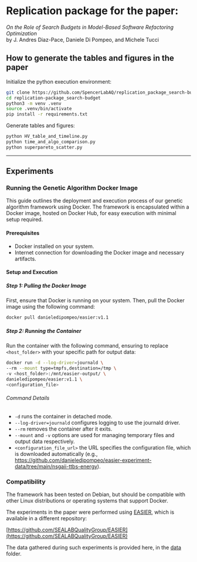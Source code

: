 # Replication package for the paper:

*On the Role of Search Budgets in Model-Based Software Refactoring Optimization*\
by J. Andres Diaz-Pace, Daniele Di Pompeo, and Michele Tucci

## How to generate the tables and figures in the paper
Initialize the python execution environment:
```bash
git clone https://github.com/SpencerLabAQ/replication_package_search-budget.git
cd replication-package_search-budget
python3 -m venv .venv
source .venv/bin/activate
pip install -r requirements.txt
```

Generate tables and figures:
```bash
python HV_table_and_timeline.py
python time_and_algo_comparison.py
python superpareto_scatter.py
```

---

## Experiments

### Running the Genetic Algorithm Docker Image

This guide outlines the deployment and execution process of our genetic algorithm framework using Docker. The framework is encapsulated within a Docker image, hosted on Docker Hub, for easy execution with minimal setup required.

#### Prerequisites

- Docker installed on your system.
- Internet connection for downloading the Docker image and necessary artifacts.

#### Setup and Execution

##### Step 1: Pulling the Docker Image

First, ensure that Docker is running on your system. Then, pull the Docker image using the following command:

```bash
docker pull danieledipompeo/easier:v1.1
```

##### Step 2: Running the Container

Run the container with the following command, ensuring to replace `<host_folder>` with your specific path for output data:

```bash
docker run -d --log-driver=journald \
--rm --mount type=tmpfs,destination=/tmp \
-v <host_folder>:/mnt/easier-output/ \
danieledipompeo/easier:v1.1 \
<configuration_file>
```

###### Command Details

- `-d` runs the container in detached mode.
- `--log-driver=journald` configures logging to use the journald driver.
- `--rm` removes the container after it exits.
- `--mount` and `-v` options are used for managing temporary files and output data respectively.
- `<configuration_file_url>` the URL specifies the configuration file, which is downloaded automatically (e.g., https://github.com/danieledipompeo/easier-experiment-data/tree/main/nsgaii-ttbs-energy).

### Compatibility

The framework has been tested on Debian, but should be compatible with other Linux distributions or operating systems that support Docker.

The experiments in the paper were performed using [EASIER](http://sealabtools.di.univaq.it/EASIER/), which is available in a different repository:

[https://github.com/SEALABQualityGroup/EASIER](https://github.com/SEALABQualityGroup/EASIER)

The data gathered during such experiments is provided here, in the [data](data) folder.
